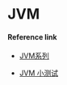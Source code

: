 # JVM

#### Reference link

- [JVM系列](https://mp.weixin.qq.com/s/ebg0bT_xBahGV7OAKorBAw)

- [JVM 小测试](https://blog.kaaass.net/archives/538)